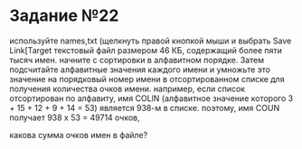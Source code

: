 # Задание №22

используйте names,txt (щелкнуть правой кнопкой мыши и выбрать Save Link[Target текстовый файл размером 46 КБ, содержащий
более пяти тысяч имен. начните с сортировки в алфавитном порядке. Затем подсчитайте алфавитные значения каждого имени и
умножьте это значение на порядковый номер имени в отсортированном списке для получения количества очков имени.
например, если список отсортирован по алфавиту, имя COLlN (алфавитное значение которого З + 15 + 12 + 9 + 14 = 53) является 938-м в
списке. поэтому, имя COUN получает 938 х 53 = 49714 очков,

какова сумма очков имен в файле?
